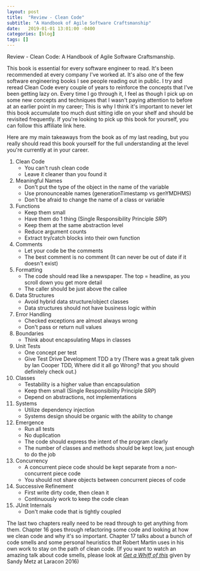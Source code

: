 ```yaml
---
layout: post
title:  "Review - Clean Code"
subtitle: "A Handbook of Agile Software Craftsmanship"
date:   2019-01-01 13:01:00 -0400
categories: [blog]
tags: []
---
```


Review - Clean Code: A Handbook of Agile Software Craftsmanship. 

This book is essential for every software engineer to read. It's been recommended at every company I've worked at. It's also one of the few software engineering books I see people reading out in public. I try and reread Clean Code every couple of years to reinforce the concepts that I've been getting lazy on. Every time I go through it, I feel as though I pick up on some new concepts and techniques that I wasn't paying attention to before at an earlier point in my career; This is why I think it's important to never let this book accumulate too much dust sitting idle on your shelf and should be revisited frequently. If you're looking to pick up this book for yourself, you can follow this affiliate link here.

Here are my main takeaways from the book as of my last reading, but you really should read this book yourself for the full understanding at the level you're currently at in your career.

1. Clean Code
    * You can't rush clean code
    * Leave it cleaner than you found it
2. Meaningful Names
    * Don't put the type of the object in the name of the variable
    * Use pronounceable names (generationTimestamp vs genYMDHMS)
    * Don't be afraid to change the name of a class or variable
3. Functions
    * Keep them small
    * Have them do 1 thing (Single Responsibility Principle *SRP*)
    * Keep them at the same abstraction level
    * Reduce argument counts
    * Extract try/catch blocks into their own function
4. Comments
    * Let your code be the comments
    * The best comment is no comment (It can never be out of date if it doesn't exist)
5. Formatting
    * The code should read like a newspaper. The top = headline, as you scroll down you get more detail
    * The caller should be just above the callee
6. Data Structures
    * Avoid hybrid data structure/object classes
    * Data structures should not have business logic within
7. Error Handling
    * Checked exceptions are almost always wrong
    * Don't pass or return null values
8. Boundaries
    * Think about encapsulating Maps in classes
9. Unit Tests
    * One concept per test
    * Give Test Drive Development TDD a try (There was a great talk given by Ian Cooper TDD, Where did it all go Wrong? that you should definitely check out.)
10. Classes
    * Testability is a higher value than encapsulation
    * Keep them small (Single Responsibility Principle *SRP*)
    * Depend on abstractions, not implementations
11. Systems
    * Utilize dependency injection
    * Systems design should be organic with the ability to change
12. Emergence
    * Run all tests
    * No duplication
    * The code should express the intent of the program clearly
    * The number of classes and methods should be kept low, just enough to do the job
13. Concurrency
    * A concurrent piece code should be kept separate from a non-concurrent piece code
    * You should not share objects between concurrent pieces of code
14. Successive Refinement
    * First write dirty code, then clean it
    * Continuously work to keep the code clean
15. JUnit Internals
    * Don't make code that is tightly coupled


The last two chapters really need to be read through to get anything from them. Chapter 16 goes through refactoring some code and looking at how we clean code and why it's so important. Chapter 17 talks about a bunch of code smells and some personal heuristics that Robert Martin uses in his own work to stay on the path of clean code. (If you want to watch an amazing talk about code smells, please look at [*Get a Whiff of this*][get-a-whiff-of-this] given by Sandy Metz at Laracon 2016)

[get-a-whiff-of-this]: https://streamacon.com/video/laracon-us-2016/sandi-metz-get-a-whiff-of-this

